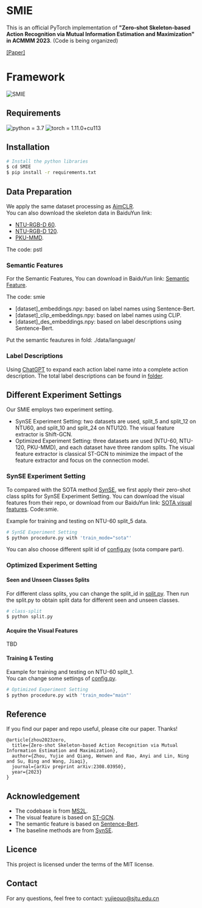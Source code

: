 # SMIE
This is an official PyTorch implementation of **"Zero-shot Skeleton-based Action Recognition 
via Mutual Information Estimation and Maximization" in ACMMM 2023**.
(Code is being organized)

[[Paper]](https://arxiv.org/abs/2308.03950)
# Framework
![SMIE](https://github.com/YujieOuO/SMIE/blob/main/images/pipeline.png)

## Requirements
![python = 3.7](https://img.shields.io/badge/python-3.7.13-green)
![torch = 1.11.0+cu113](https://img.shields.io/badge/torch-1.11.0%2Bcu113-yellowgreen)

## Installation
```bash
# Install the python libraries
$ cd SMIE
$ pip install -r requirements.txt
```

## Data Preparation
We apply the same dataset processing as [AimCLR](https://github.com/Levigty/AimCLR).  
You can also download the skeleton data in BaiduYun link:
* [NTU-RGB-D 60](https://pan.baidu.com/s/1ukBF5aI8QawRriJbmsrv5Q).
* [NTU-RGB-D 120](https://pan.baidu.com/s/1AG_516WHitv1LBh1NNrvVg).
* [PKU-MMD](https://pan.baidu.com/s/168uXCgrKdh7esqatGwfEfg).
  
The code: pstl

### Semantic Features
For the Semantic Features, You can download in BaiduYun link: [Semantic Feature](https://pan.baidu.com/s/1y2r15lxGF3i9aPa1ARfRiQ).

The code: smie
* [dataset]_embeddings.npy: based on label names using Sentence-Bert.
* [dataset]_clip_embeddings.npy: based on label names using CLIP.
* [dataset]_des_embeddings.npy: based on label descriptions using Sentence-Bert.

Put the semantic feautures in fold: ./data/language/

### Label Descriptions
Using [ChatGPT](https://chat.openai.com/) to expand each action label name into a complete action description.
The total label descriptions can be found in [folder](https://github.com/YujieOuO/SMIE/tree/main/descriptions).

## Different Experiment Settings
Our SMIE employs two experiment setting.
* SynSE Experiment Setting: two datasets are used, split_5 and split_12 on NTU60, and split_10 and split_24 on NTU120. The visual feature extractor is Shift-GCN. 
* Optimized Experiment Setting: three datasets are used (NTU-60, NTU-120, PKU-MMD), and each dataset have three random splits. The visual feature extractor is classical ST-GCN to minimize the impact of the feature extractor and focus on the connection model.

### SynSE Experiment Setting
To compared with the SOTA method [SynSE](https://github.com/skelemoa/synse-zsl), 
we first apply their zero-shot class splits for SynSE Experiment Setting. You can download the visual features from their repo, 
or download from our BaiduYun link: [SOTA visual features](https://pan.baidu.com/s/1Y0nTRZ19UqnXTBJeAFPXeg). Code:smie.

Example for training and testing on NTU-60 split_5 data.
```bash
# SynSE Experiment Setting
$ python procedure.py with 'train_mode="sota"'
```
You can also choose different split id of [config.py](https://github.com/YujieOuO/SMIE/blob/main/config.py) (sota compare part).  
### Optimized Experiment Setting

#### Seen and Unseen Classes Splits
For different class splits, you can change the split_id in [split.py](https://github.com/YujieOuO/SMIE/tree/main/split.py).
Then run the split.py to obtain split data for different seen and unseen classes.
```bash
# class-split
$ python split.py
```
#### Acquire the Visual Features
TBD

#### Training & Testing
Example for training and testing on NTU-60 split_1.  
You can change some settings of [config.py](https://github.com/YujieOuO/SMIE/blob/main/config.py).  
```bash
# Optimized Experiment Setting
$ python procedure.py with 'train_mode="main"'
```

## Reference
If you find our paper and repo useful, please cite our paper. Thanks!
```
@article{zhou2023zero,
  title={Zero-shot Skeleton-based Action Recognition via Mutual Information Estimation and Maximization},
  author={Zhou, Yujie and Qiang, Wenwen and Rao, Anyi and Lin, Ning and Su, Bing and Wang, Jiaqi},
  journal={arXiv preprint arXiv:2308.03950},
  year={2023}
}
```

## Acknowledgement
* The codebase is from [MS2L](https://github.com/LanglandsLin/MS2L).
* The visual feature is based on [ST-GCN](https://github.com/yysijie/st-gcn/blob/master/OLD_README.md).
* The semantic feature is based on [Sentence-Bert](https://github.com/UKPLab/sentence-transformers).
* The baseline methods are from [SynSE](https://github.com/skelemoa/synse-zsl).

## Licence
This project is licensed under the terms of the MIT license.

## Contact
For any questions, feel free to contact: yujieouo@sjtu.edu.cn
